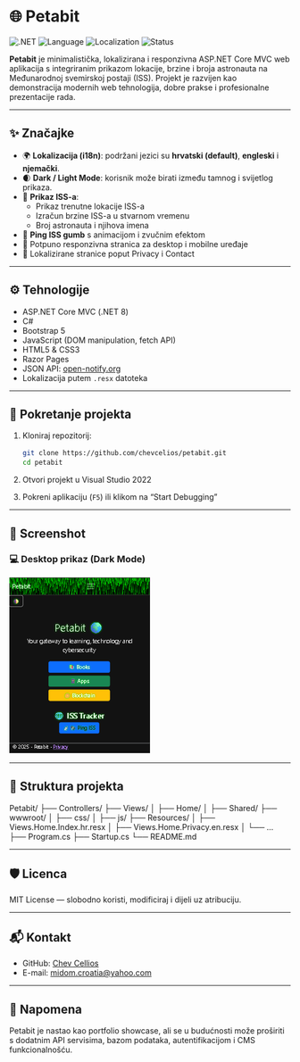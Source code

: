 ﻿# 🌐 Petabit

![.NET](https://img.shields.io/badge/.NET-8.0-blueviolet)
![Language](https://img.shields.io/badge/language-C%23-orange)
![Localization](https://img.shields.io/badge/i18n-3%20languages-green)
![Status](https://img.shields.io/badge/status-active-success)


**Petabit** je minimalistička, lokalizirana i responzivna ASP.NET Core MVC web aplikacija s integriranim prikazom lokacije, brzine i broja astronauta na Međunarodnoj svemirskoj postaji (ISS). Projekt je razvijen kao demonstracija modernih web tehnologija, dobre prakse i profesionalne prezentacije rada.

---

## ✨ Značajke

- 🌍 **Lokalizacija (i18n)**: podržani jezici su **hrvatski (default)**, **engleski** i **njemački**.
- 🌒 **Dark / Light Mode**: korisnik može birati između tamnog i svijetlog prikaza.
- 📡 **Prikaz ISS-a**:  
  - Prikaz trenutne lokacije ISS-a  
  - Izračun brzine ISS-a u stvarnom vremenu  
  - Broj astronauta i njihova imena  
- 🛜 **Ping ISS gumb** s animacijom i zvučnim efektom
- 📱 Potpuno responzivna stranica za desktop i mobilne uređaje
- 📄 Lokalizirane stranice poput Privacy i Contact

---

## ⚙️ Tehnologije

- ASP.NET Core MVC (.NET 8)
- C#
- Bootstrap 5
- JavaScript (DOM manipulation, fetch API)
- HTML5 & CSS3
- Razor Pages
- JSON API: [open-notify.org](https://open-notify.org/)
- Lokalizacija putem `.resx` datoteka

---

## 🚀 Pokretanje projekta

1. Kloniraj repozitorij:
    ```bash
    git clone https://github.com/chevcelios/petabit.git
    cd petabit
    ```

2. Otvori projekt u Visual Studio 2022

3. Pokreni aplikaciju (`F5`) ili klikom na “Start Debugging”

---

## 📸 Screenshot

### 💻 Desktop prikaz (Dark Mode)
![Petabit Dark Desktop](https://github.com/ChevCellios/Petabit/blob/master/Petabit/docs/screenshotPetabit.png)

  


---

## 📁 Struktura projekta

Petabit/
├── Controllers/
├── Views/
│ ├── Home/
│ ├── Shared/
├── wwwroot/
│ ├── css/
│ ├── js/
├── Resources/
│ ├── Views.Home.Index.hr.resx
│ ├── Views.Home.Privacy.en.resx
│ └── ...
├── Program.cs
├── Startup.cs
└── README.md


---

## 🛡️ Licenca

MIT License — slobodno koristi, modificiraj i dijeli uz atribuciju.

---

## 📬 Kontakt

- GitHub: [Chev Cellios](https://github.com/chevcellios)
- E-mail: [midom.croatia@yahoo.com](mailto:midom.croatia@yahoo.com)

---

## 🌟 Napomena

Petabit je nastao kao portfolio showcase, ali se u budućnosti može proširiti s dodatnim API servisima, bazom podataka, autentifikacijom i CMS funkcionalnošću.

